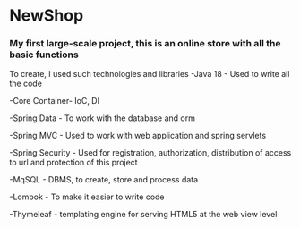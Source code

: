 # NewShop
### My first large-scale project, this is an online store with all the basic functions
To create, I used such technologies and libraries
-Java 18 - Used to write all the code

-Core Container- IoC, DI

-Spring Data - To work with the database and orm

-Spring MVC - Used to work with web application and spring servlets

-Spring Security - Used for registration, authorization, distribution of access to url and protection of this project

-MqSQL - DBMS, to create, store and process data

-Lombok - To make it easier to write code

-Thymeleaf - templating engine for serving HTML5 at the web view level
